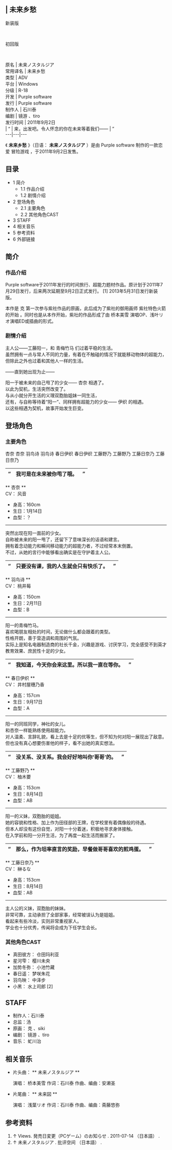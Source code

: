 |  未来乡愁  
---  
  
新装版

</br>

初回版

</br>  
  
原名  |  未来ノスタルジア   
常用译名  |  未来乡愁   
类型  |  ADV   
平台  |  Windows   
分级  |  R-18   
开发  |  Purple software   
发行  |  Purple software   
制作人  |  石川泰   
编剧  |  镜游  、tiro   
发行时间  |  2011年9月2日   
|  “  |  来，出发吧。令人怀念的你在未来等着我们——  |  ”   
---|---|---  
  
《 **未来乡愁** 》（日语：  **未来ノスタルジア** ）是由  Purple software  制作的一款恋爱  冒险游戏
，于2011年9月2日发售。

##  目录

  * 1  简介 
    * 1.1  作品介绍 
    * 1.2  剧情介绍 
  * 2  登场角色 
    * 2.1  主要角色 
    * 2.2  其他角色CAST 
  * 3  STAFF 
  * 4  相关音乐 
  * 5  参考资料 
  * 6  外部链接 

##  简介

###  作品介绍

Purple software于2011年发行的时间旅行、超能力题材作品。原计划于2011年7月29日发行，后来两次延期至9月2日正式发行。  [1]
2013年5月31日发行新装版。

本作是  克  第一次参与紫社作品的原画，此后成为了紫社的御用画师  紫社特色火箭的开始  。同时也是从本作开始，紫社的作品形成了由  桥本美雪
演唱OP、浅叶リオ演唱ED或插曲的形式。

###  剧情介绍

主人公——工藤阳一，和  青梅竹马  们过着平稳的生活。  
虽然拥有一点与常人不同的力量，有着在不触碰的情况下就能移动物体的超能力，但除此之外也过着和其他人一样的生活。

——直到她出现为止——

阳一于被未来的自己甩了的少女——  杏奈  相遇了。  
以此为契机，生活突然改变了。  
与从小就分开生活的义理双胞胎姐妹一同生活，  
还有，与自称等待着“阳一”、同样拥有超能力的少女——  伊织  的相遇。  
以这些相遇为契机，故事开始发生巨变。

##  登场角色

###  主要角色

杏奈  杏奈  羽鸟诗  羽鸟诗  春日伊织  春日伊织  工藤野乃  工藤野乃  工藤日奈乃  工藤日奈乃

|  “  |  我可是在未来被你甩了哦。  |  ”   
---|---|---  
  
** 杏奈  **  
CV：  风音

  * 身高：160cm 
  * 生日：1月14日 
  * 血型：？ 

* * *

突然出现在阳一面前的少女。  
自称被未来的阳一甩了，还留下了意味深长的话语和建言。  
拥有着念动能力和瞬间移动能力的超能力者，不过经常本末倒置。  
不过，从她的言行中能够看出确实是在守护着主人公。

|  “  |  只要没有课，我的人生就会只有快乐了。  |  ”   
---|---|---  
  
** 羽鸟诗  **  
CV：  桃井莓

  * 身高：150cm 
  * 生日：2月11日 
  * 血型：B 

* * *

阳一的青梅竹马。  
喜欢喝朋友相处的时间，无论做什么都会跟着的类型。  
性格开朗，善于营造调和周围的气氛。  
实际上是知名电器制造商的社长千金，兴趣是游戏、讨厌学习，完全感受不到英才教育效果、庶民性十足的少女。

|  “  |  我知道，今天你会来这里。所以我一直在等你。  |  ”   
---|---|---  
  
** 春日伊织  **  
CV：  井村屋穗乃香

  * 身高：157cm 
  * 生日：9月17日 
  * 血型：A 

* * *

阳一的同班同学，神社的女儿。  
和杏奈一样能熟练使用超能力。  
对人温柔、言辞礼貌，看上去是十足的优等生，但不知为何对阳一展现出了敌意。  
但也没有真心想要伤害他的样子，看不出她的真实想法。

|  “  |  没关系、没关系。我会好好地叫你‘哥哥’的。  |  ”   
---|---|---  
  
** 工藤野乃  **  
CV：  柚木要

  * 身高：153cm 
  * 生日：8月14日 
  * 血型：AB 

* * *

阳一的义妹，双胞胎的姐姐。  
她的容貌和性格、加上作为田径部的王牌，在学校里有着偶像般的待遇。  
但本人却没有这份自觉，对阳一十分着迷，积极地寻求身体接触。  
在入学前和阳一分开生活，为了再度一起生活而搬家了。

|  “  |  那么，作为坦率直言的奖励，早餐做哥哥喜欢的煎鸡蛋。  |  ”   
---|---|---  
  
** 工藤日奈乃  **  
CV：  榊るな

  * 身高：153cm 
  * 生日：8月14日 
  * 血型：AB 

* * *

主人公的义妹，双胞胎的妹妹。  
非常可靠，主动承担了全部家事，经常被误认为是姐姐。  
看起来有些冷淡，实则非常重视家人。  
学业也十分优秀，传闻将会成为下任学生会长。

###  其他角色CAST

  * 真田彼方：  仓田玛利亚 
  * 星河雫：  樱川未央 
  * 加势冬弥：  小池竹藏 
  * 春日遥：  梦咲朱花 
  * 羽鸟映：  中泽步 
  * 小黑：  水上司郎  [2] 

##  STAFF

  * 制作人：石川泰 
  * 总监：汤 
  * 原画：  克  、siki 
  * 编剧：  镜游  、tiro 
  * 音乐：  虻川治 

##  相关音乐

  * 片头曲： ** 未来ノスタルジア  **

     演唱：  桥本美雪 
     作词：石川泰 
     作曲、编曲：安濑圣 

  * 片尾曲： ** 未来図  **

     演唱：  浅葉リオ 
     作词：石川泰 
     作曲、编曲：斋藤悠弥 

##  参考资料

  1. ↑  Views.  発売日変更（PCゲーム）のお知らせ  . 2011-07-14  （日本語）  . 
  2. ↑  未来ノスタルジア  . 批评空间  （日本語）  . 